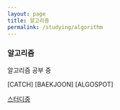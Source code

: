 ```yaml
---
layout: page
title: 알고리즘
permalink: /studying/algorithm
---
```



### 알고리즘

알고리즘 공부 중

[CATCH]       [BAEKJOON]        [ALGOSPOT]

[스터디중](https://namhyo01.github.io/studying/algorithm)
